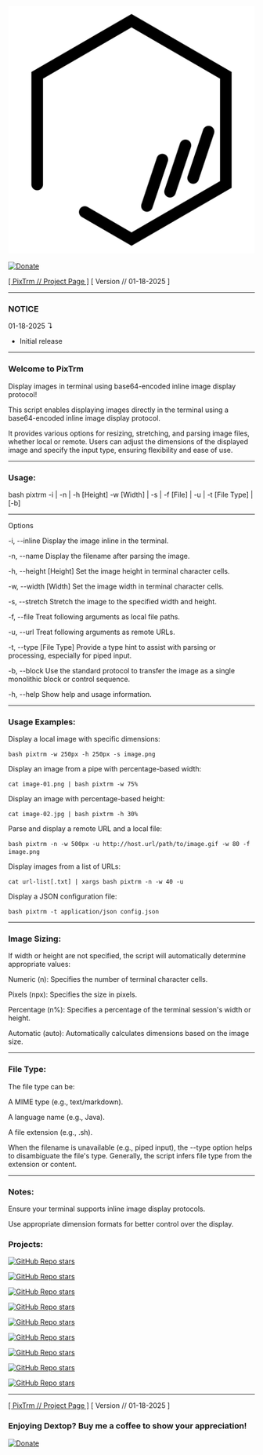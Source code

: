 ![pixtrm](https://raw.githubusercontent.com/nathaneltitane/pixtrm/main/pixtrm.svg)

[![Donate](https://img.shields.io/badge/Paypal-2f343f.svg?style=for-the-badge&logo=paypal&label=Donate)](https://www.paypal.com/donate?hosted_button_id=ZW3CDCANHJCWJ)

[[ PixTrm // Project Page ]](https://github.com/nathaneltitane/pixtrm) [ Version // 01-18-2025 ]

---

### NOTICE

01-18-2025 ↴

- Initial release

---

### Welcome to PixTrm

Display images in terminal using base64-encoded inline image display protocol!

This script enables displaying images directly in the terminal using a base64-encoded inline image display protocol.

It provides various options for resizing, stretching, and parsing image files, whether local or remote. Users can adjust the dimensions of the displayed image and specify the input type, ensuring flexibility and ease of use.

---

### Usage:

bash pixtrm -i | -n | -h [Height] -w [Width] | -s | -f [File] | -u | -t [File Type] | [-b]

---

Options

-i, --inline
Display the image inline in the terminal.

-n, --name
Display the filename after parsing the image.

-h, --height [Height]
Set the image height in terminal character cells.

-w, --width [Width]
Set the image width in terminal character cells.

-s, --stretch
Stretch the image to the specified width and height.

-f, --file
Treat following arguments as local file paths.

-u, --url
Treat following arguments as remote URLs.

-t, --type [File Type]
Provide a type hint to assist with parsing or processing, especially for piped input.

-b, --block
Use the standard protocol to transfer the image as a single monolithic block or control sequence.

-h, --help
Show help and usage information.

---

### Usage Examples:

Display a local image with specific dimensions:

```
bash pixtrm -w 250px -h 250px -s image.png
```

Display an image from a pipe with percentage-based width:

```
cat image-01.png | bash pixtrm -w 75%
```


Display an image with percentage-based height:

```
cat image-02.jpg | bash pixtrm -h 30%
```


Parse and display a remote URL and a local file:

```
bash pixtrm -n -w 500px -u http://host.url/path/to/image.gif -w 80 -f image.png
```


Display images from a list of URLs:

```
cat url-list[.txt] | xargs bash pixtrm -n -w 40 -u
```

Display a JSON configuration file:

```
bash pixtrm -t application/json config.json
```

---

### Image Sizing:

If width or height are not specified, the script will automatically determine appropriate values:

Numeric (n): Specifies the number of terminal character cells.

Pixels (npx): Specifies the size in pixels.

Percentage (n%): Specifies a percentage of the terminal session's width or height.

Automatic (auto): Automatically calculates dimensions based on the image size.

---

### File Type:

The file type can be:

A MIME type (e.g., text/markdown).

A language name (e.g., Java).

A file extension (e.g., .sh).

When the filename is unavailable (e.g., piped input), the --type option helps to disambiguate the file's type. Generally, the script infers file type from the extension or content.

---

### Notes:

Ensure your terminal supports inline image display protocols.

Use appropriate dimension formats for better control over the display.

### Projects:

[![GitHub Repo stars](https://img.shields.io/github/stars/nathaneltitane/dextop?style=for-the-badge&logo=gnubash&logoColor=ffffff&label=DEXTOP)](https://github.com/nathaneltitane/dextop)

[![GitHub Repo stars](https://img.shields.io/github/stars/nathaneltitane/frobulator?style=for-the-badge&logo=gnubash&logoColor=ffffff&label=FROBULATOR)](https://github.com/nathaneltitane/frobulator)

[![GitHub Repo stars](https://img.shields.io/github/stars/nathaneltitane/gutengrab?style=for-the-badge&logo=gnubash&logoColor=ffffff&label=GutenGrab)](https://github.com/nathaneltitane/gutengrab)

[![GitHub Repo stars](https://img.shields.io/github/stars/nathaneltitane/l2cu?style=for-the-badge&logo=gnubash&logoColor=ffffff&label=L²CU)](https://github.com/nathaneltitane/l2cu)

[![GitHub Repo stars](https://img.shields.io/github/stars/nathaneltitane/terminal?style=for-the-badge&logo=gnubash&logoColor=ffffff&label=TERMINAL)](https://github.com/nathaneltitane/terminal)

[![GitHub Repo stars](https://img.shields.io/github/stars/nathaneltitane/mechablocks?style=for-the-badge&logo=gnubash&logoColor=ffffff&label=MECHA%20//%20BLOCKS)](https://github.com/nathaneltitane/mechablocks)

[![GitHub Repo stars](https://img.shields.io/github/stars/nathaneltitane/pixtrm?style=for-the-badge&logo=gnubash&logoColor=ffffff&label=PIXTRM)](https://github.com/nathaneltitane/pixtrm)

[![GitHub Repo stars](https://img.shields.io/github/stars/nathaneltitane/nathaneltitane?style=for-the-badge&logo=gnubash&logoColor=ffffff&label=NATHANEL%20%2b%20TITANE)](https://github.com/nathaneltitane/nathaneltitane)

[![GitHub Repo stars](https://img.shields.io/github/stars/nathaneltitane/pewpewprints?style=for-the-badge&logo=gnubash&logoColor=ffffff&label=PEW%21%20PEW%21%20PRINTS)](https://github.com/nathaneltitane/pewpewprints)

---

[[ PixTrm // Project Page ]](https://github.com/nathaneltitane/pixtrm) [ Version // 01-18-2025 ]

### Enjoying Dextop? Buy me a coffee to show your appreciation!

[![Donate](https://img.shields.io/badge/Paypal-2f343f.svg?style=for-the-badge&logo=paypal&label=Donate)](https://www.paypal.com/donate?hosted_button_id=ZW3CDCANHJCWJ)
